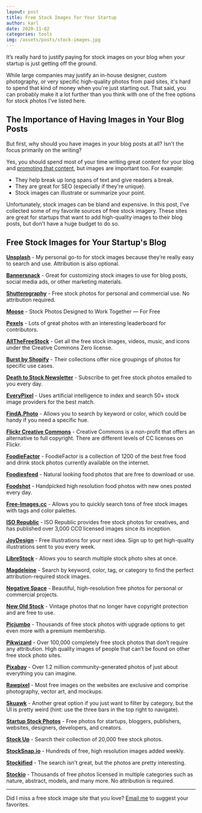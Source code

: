 ```yaml
---
layout: post
title: Free Stock Images for Your Startup 
author: karl
date: 2020-11-02
categories: tools
img: /assets/posts/stock-images.jpg
---
```


It’s really hard to justify paying for stock images on your blog when your startup is just getting off the ground.

While large companies may justify an in-house designer, custom photography, or very specific high-quality photos from paid sites, it's hard to spend that kind of money when you're just starting out. That said, you can probably make it a lot further than you think with one of the free options for stock photos I've listed here.

## The Importance of Having Images in Your Blog Posts

But first, why should you have images in your blog posts at all? Isn't the focus primarily on the writing?

Yes, you should spend most of your time writing great content for your blog and [promoting that content](https://draft.dev/learn/posts/promotion), but images are important too. For example:

- They help break up long spans of text and give readers a break.
- They are great for SEO (especially if they're unique).
- Stock images can illustrate or summarize your point.

<!-- signup -->

Unfortunately, stock images can be bland and expensive. In this post, I've collected some of my favorite sources of free stock imagery. These sites are great for startups that want to add high-quality images to their blog posts, but don't have a huge budget to do so.

## Free Stock Images for Your Startup's Blog

**[Unsplash](https://unsplash.com/)** - My personal go-to for stock images because they’re really easy to search and use. Attribution is also optional.

**[Bannersnack](bannersnack.com)** - Great for customizing stock images to use for blog posts, social media ads, or other marketing materials.

**[Shutterography](https://shutterography.com/)** - Free stock photos for personal and commercial use. No attribution required.

**[Moose](https://photos.icons8.com/)** - Stock Photos Designed to Work Together — For Free

**[Pexels](https://www.pexels.com/)** - Lots of great photos with an interesting leaderboard for contributors.

**[AllTheFreeStock](http://allthefreestock.com/)** - Get all the free stock images, videos, music, and icons under the Creative Commons Zero license.

**[Burst by Shopify](https://burst.shopify.com/)** - Their collections offer nice groupings of photos for specific use cases.

**[Death to Stock Newsletter](https://deathtothestockphoto.com/)** - Subscribe to get free stock photos emailed to you every day.

**[EveryPixel](https://everypixel.com/)** - Uses artificial intelligence to index and search 50+ stock image providers for the best match.

**[FindA.Photo](http://finda.photo/)** - Allows you to search by keyword or color, which could be handy if you need a specific hue.

**[Flickr Creative Commons](https://www.flickr.com/creativecommons/)** - Creative Commons is a non-profit that offers an alternative to full copyright. There are different levels of CC licenses on Flickr.

**[FoodieFactor](https://foodiefactor.com/)** - FoodieFactor is a collection of 1200 of the best free food and drink stock photos currently available on the internet.

**[Foodiesfeed](https://foodiesfeed.com/)** - Natural looking food photos that are free to download or use.

**[Foodshot](http://foodshot.co/)** - Handpicked high resolution food photos with new ones posted every day.

**[Free-Images.cc](http://www.free-images.cc/)** - Allows you to quickly search tons of free stock images with tags and color palettes.

**[ISO Republic](https://isorepublic.com/)** - ISO Republic provides free stock photos for creatives, and has published over 3,000 CC0 licensed images since its inception.

**[JoyDesign](https://joydesign.co/)** - Free illustrations for your next idea. Sign up to get high-quality illustrations sent to you every week.

**[LibreStock](http://librestock.com/)** - Allows you to search multiple stock photo sites at once.

**[Magdeleine](https://magdeleine.co/browse/)** - Search by keyword, color, tag, or category to find the perfect attribution-required stock images.

**[Negative Space](https://www.negativespace.co/)** - Beautiful, high-resolution free photos for personal or commercial projects.

**[New Old Stock](https://nos.twnsnd.co/)** - Vintage photos that no longer have copyright protection and are free to use.

**[Picjumbo](https://picjumbo.com/)** - Thousands of free stock photos with upgrade options to get even more with a premium membership.

**[Pikwizard](https://pikwizard.com/)** - Over 100,000 completely free stock photos that don’t require any attribution. High quality images of people that can’t be found on other free stock photo sites.

**[Pixabay](https://pixabay.com/)** - Over 1.2 million community-generated photos of just about everything you can imagine.

**[Rawpixel](https://www.rawpixel.com/)** - Most free images on the websites are exclusive and comprise photography, vector art, and mockups.

**[Skuawk](http://skuawk.com/)** - Another great option if you just want to filter by category, but the UI is pretty weird (hint: use the three bars in the top right to navigate).

**[Startup Stock Photos](http://startupstockphotos.com/)** - Free photos for startups, bloggers, publishers, websites, designers, developers, and creators.

**[Stock Up](https://www.sitebuilderreport.com/stock-up)** - Search their collection of 20,000 free stock photos.

**[StockSnap.io](https://stocksnap.io/)** - Hundreds of free, high resolution images added weekly.

**[Stockified](https://www.stockified.com/)** - The search isn’t great, but the photos are pretty interesting.

**[Stockio](https://www.stockio.com/)** - Thousands of free photos licensed in multiple categories such as nature, abstract, models, and many more. No attribution is required.

---

Did I miss a free stock image site that you love? [Email me](mailto:karl@draft.dev) to suggest your favorites.
